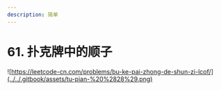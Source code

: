 ```yaml
---
description: 简单
---
```


# 61. 扑克牌中的顺子

![https://leetcode-cn.com/problems/bu-ke-pai-zhong-de-shun-zi-lcof/](../../.gitbook/assets/tu-pian-%20%2828%29.png)



